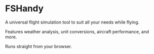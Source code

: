 # FSHandy
 
A universal flight simulation tool to suit all your needs while flying.

Features weather analysis, unit conversions, aircraft performance, and more.

Runs straight from your browser. 
